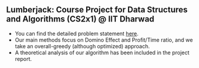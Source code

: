 ## Lumberjack: Course Project for Data Structures and Algorithms (CS2x1) @ IIT Dharwad
- You can find the detailed problem statement [here](https://www.optil.io/optilion/problem/3000).
- Our main methods focus on Domino Effect and Profit/Time ratio, and we take an overall-greedy (although optimized) approach.
- A theoretical analysis of our algorithm has been included in the project report.

